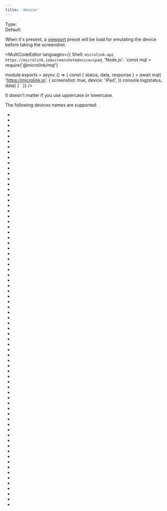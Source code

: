 ```yaml
---
title: 'device'
---
```


Type: <Type children='<string>'/><br/>
Default: <Type children="'macbook pro 13'"/>

When it's present, a [viewport](/docs/api/parameters/screenshot/viewport) preset will be load for emulating the device before taking the screenshot.

<MultiCodeEditor languages={{
  Shell: `microlink-api https://microlink.io&screenshot&device=ipad`,
  'Node.js': `const mql = require('@microlink/mql')
 
module.exports = async () => {
  const { status, data, response } = await mql(
    'https://microlink.io'. { 
      screenshot: true,
      device: 'iPad',
  })
  console.log(status, data)
}
  `
  }} 
/>

<Figcaption>It doesn't matter if you use uppercase or lowercase.</Figcaption>

The following devices names are supported:

- <Type children="'BlackBerry Z30'" />
- <Type children="'BlackBerry Z30 landscape'" />
- <Type children="'Blackberry PlayBook'" />
- <Type children="'Blackberry PlayBook landscape'" />
- <Type children="'Galaxy Note 3'" />
- <Type children="'Galaxy Note 3 landscape'" />
- <Type children="'Galaxy Note II'" />
- <Type children="'Galaxy Note II landscape'" />
- <Type children="'Galaxy S III'" />
- <Type children="'Galaxy S III landscape'" />
- <Type children="'Galaxy S5'" />
- <Type children="'Galaxy S5 landscape'" />
- <Type children="'Kindle Fire HDX'" />
- <Type children="'Kindle Fire HDX landscape'" />
- <Type children="'LG Optimus L70'" />
- <Type children="'LG Optimus L70 landscape'" />
- <Type children="'Macbook Pro 13'" />
- <Type children="'Macbook Pro 15'" />
- <Type children="'Macbook Pro 16'" />
- <Type children="'Microsoft Lumia 550'" />
- <Type children="'Microsoft Lumia 950'" />
- <Type children="'Microsoft Lumia 950 landscape'" />
- <Type children="'Nexus 10'" />
- <Type children="'Nexus 10 landscape'" />
- <Type children="'Nexus 4'" />
- <Type children="'Nexus 4 landscape'" />
- <Type children="'Nexus 5'" />
- <Type children="'Nexus 5 landscape'" />
- <Type children="'Nexus 5X'" />
- <Type children="'Nexus 5X landscape'" />
- <Type children="'Nexus 6'" />
- <Type children="'Nexus 6 landscape'" />
- <Type children="'Nexus 6P'" />
- <Type children="'Nexus 6P landscape'" />
- <Type children="'Nexus 7'" />
- <Type children="'Nexus 7 landscape'" />
- <Type children="'Nokia Lumia 520'" />
- <Type children="'Nokia Lumia 520 landscape'" />
- <Type children="'Nokia N9'" />
- <Type children="'Nokia N9 landscape'" />
- <Type children="'Pixel 2'" />
- <Type children="'Pixel 2 XL'" />
- <Type children="'Pixel 2 XL landscape'" />
- <Type children="'Pixel 2 landscape'" />
- <Type children="'iMac 21'" />
- <Type children="'iMac 21 4K'" />
- <Type children="'iMac 27'" />
- <Type children="'iMac 27 5K'" />
- <Type children="'iPad'" />
- <Type children="'iPad Mini'" />
- <Type children="'iPad Mini landscape'" />
- <Type children="'iPad Pro'" />
- <Type children="'iPad Pro landscape'" />
- <Type children="'iPad landscape'" />
- <Type children="'iPhone 4'" />
- <Type children="'iPhone 4 landscape'" />
- <Type children="'iPhone 5'" />
- <Type children="'iPhone 5 landscape'" />
- <Type children="'iPhone 6'" />
- <Type children="'iPhone 6 Plus'" />
- <Type children="'iPhone 6 Plus landscape'" />
- <Type children="'iPhone 6 landscape'" />
- <Type children="'iPhone 7'" />
- <Type children="'iPhone 7 Plus'" />
- <Type children="'iPhone 7 Plus landscape'" />
- <Type children="'iPhone 7 landscape'" />
- <Type children="'iPhone 8'" />
- <Type children="'iPhone 8 Plus'" />
- <Type children="'iPhone 8 Plus landscape'" />
- <Type children="'iPhone 8 landscape'" />
- <Type children="'iPhone SE'" />
- <Type children="'iPhone SE landscape'" />
- <Type children="'iPhone X'" />
- <Type children="'iPhone X landscape'" />

